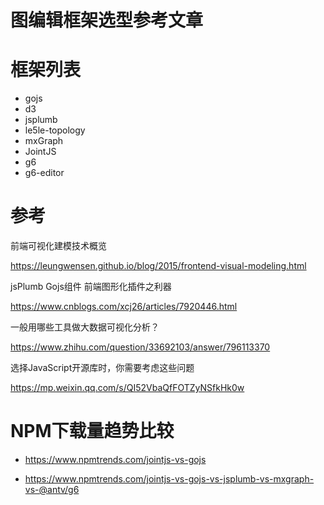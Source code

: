 # 图编辑框架选型参考文章

# 框架列表

- gojs
- d3
- jsplumb
- le5le-topology
- mxGraph
- JointJS
- g6
- g6-editor



# 参考

前端可视化建模技术概览

https://leungwensen.github.io/blog/2015/frontend-visual-modeling.html



jsPlumb Gojs组件 前端图形化插件之利器

https://www.cnblogs.com/xcj26/articles/7920446.html



一般用哪些工具做大数据可视化分析？

https://www.zhihu.com/question/33692103/answer/796113370



选择JavaScript开源库时，你需要考虑这些问题

https://mp.weixin.qq.com/s/QI52VbaQfFOTZyNSfkHk0w



# NPM下载量趋势比较

- https://www.npmtrends.com/jointjs-vs-gojs

- https://www.npmtrends.com/jointjs-vs-gojs-vs-jsplumb-vs-mxgraph-vs-@antv/g6